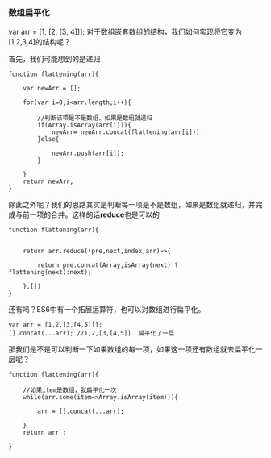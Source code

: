### 数组扁平化 ###

var arr = [1, [2, [3, 4]]];
对于数组嵌套数组的结构，我们如何实现将它变为 [1,2,3,4]的结构呢？

首先，我们可能想到的是递归

	function flattening(arr){
	
		var newArr = [];

		for(var i=0;i<arr.length;i++){
			
			//判断该项是不是数组，如果是数组就递归
			if(Array.isArray(arr[i])){
				newArr= newArr.concat(flattening(arr[i]))
			}else{

				newArr.push(arr[i]);
			}
		
		}
	 	return newArr;
	}

除此之外呢？我们的思路其实是判断每一项是不是数组，如果是数组就递归，并完成与前一项的合并。这样的话**reduce**也是可以的

	function flattening(arr){
		 

		return arr.reduce((pre,next,index,arr)=>{
   
			return pre.concat(Array,isArray(next) ? flattening(next):next);

		},[])
	}


还有吗？ES6中有一个拓展运算符，也可以对数组进行扁平化。

	var arr = [1,2,[3,[4,5]]];
	[].concat(...arr); //1,2,[3,[4,5]]  扁平化了一层

那我们是不是可以判断一下如果数组的每一项，如果这一项还有数组就去扁平化一层呢？

    function flattening(arr){
			
		//如果item是数组，就扁平化一次
		while(arr.some(item=>Array.isArray(item))){
			
			arr = [].concat(...arr);

		}
		return arr ;
	
	}
